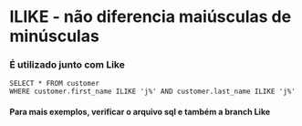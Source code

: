 # ILIKE - não diferencia maiúsculas de minúsculas
### É utilizado junto com Like
````
SELECT * FROM customer
WHERE customer.first_name ILIKE 'j%' AND customer.last_name ILIKE 'j%'
````
#### Para mais exemplos, verificar o arquivo sql e também a branch Like

